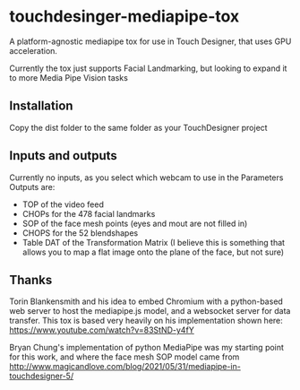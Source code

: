 # touchdesinger-mediapipe-tox
A platform-agnostic mediapipe tox for use in Touch Designer, that uses GPU acceleration.

Currently the tox just supports Facial Landmarking, but looking to expand it to more Media Pipe Vision tasks

## Installation
Copy the dist folder to the same folder as your TouchDesigner project

## Inputs and outputs
Currently no inputs, as you select which webcam to use in the Parameters
Outputs are:
- TOP of the video feed
- CHOPs for the 478 facial landmarks
- SOP of the face mesh points (eyes and mout are not filled in)
- CHOPS for the 52 blendshapes
- Table DAT of the Transformation Matrix (I believe this is something that allows you to map a flat image onto the plane of the face, but not sure)

## Thanks
Torin Blankensmith and his idea to embed Chromium with a python-based web server to host the mediapipe.js model, and a websocket server for data transfer.
This tox is based very heavily on his implementation shown here: https://www.youtube.com/watch?v=83StND-y4fY

Bryan Chung's implementation of python MediaPipe was my starting point for this work, and where the face mesh SOP model came from http://www.magicandlove.com/blog/2021/05/31/mediapipe-in-touchdesigner-5/
